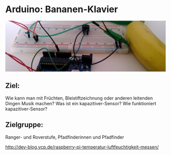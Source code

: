 # Arduino: Bananen-Klavier

![](/images/bananapiano_Beitragsbild-1102x350.jpg)

## Ziel:
Wie kann man mit Früchten, Bleistiftzeichnung oder anderen leitenden Dingen Musik machen?
Was ist ein kapazitiver-Sensor? Wie funktioniert kapazitiver-Sensor?

## Zielgruppe:
Ranger- und Roverstufe, Pfadfinderinnen und Pfadfinder


http://dev-blog.vcp.de/raspberry-pi-temperatur-luftfeuchtigkeit-messen/
